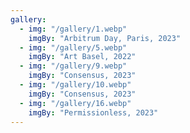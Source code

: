 ```yaml
---
gallery:
  - img: "/gallery/1.webp"
    imgBy: "Arbitrum Day, Paris, 2023"
  - img: "/gallery/5.webp"
    imgBy: "Art Basel, 2022"
  - img: "/gallery/9.webp"
    imgBy: "Consensus, 2023"
  - img: "/gallery/10.webp"
    imgBy: "Consensus, 2023"
  - img: "/gallery/16.webp"
    imgBy: "Permissionless, 2023"
---
```

